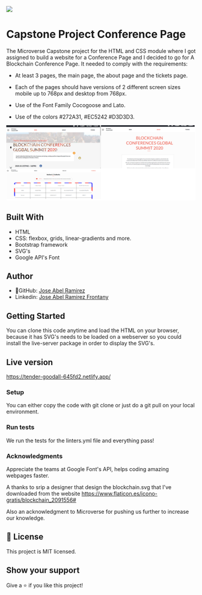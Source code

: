 ![](https://img.shields.io/badge/Microverse-blueviolet)


# Capstone Project Conference Page

The Microverse Capstone project for the HTML and CSS module where I got assigned to build a website for a Conference Page and I decided to go for A Blockchain Conference Page. It needed to comply with the requirements: 

- At least 3 pages, the main page, the about page and the tickets page.

- Each of the pages should have versions of 2 different screen sizes mobile up to 768px and desktop from 768px.

- Use of the Font Family Cocogoose and Lato.

- Use of the colors #272A31, #EC5242 #D3D3D3.


![screenshot](./app_screenshot.png)


## Built With

- HTML
- CSS: flexbox, grids, linear-gradients and more.
- Bootstrap framework
- SVG's
- Google API's Font


## Author

- 👤GitHub: [Jose Abel Ramirez](https://github.com/jose-Abel)
- Linkedin: [Jose Abel Ramirez Frontany](https://www.linkedin.com/in/jose-abel-ramirez-frontany-7674a842/)


## Getting Started

You can clone this code anytime and load the HTML on your browser, because it has SVG's needs to be loaded on a webserver so you could install the live-server package in order to display the SVG's.


## Live version
https://tender-goodall-645fd2.netlify.app/


### Setup

You can either copy the code with git clone or just do a git pull on your local environment.


### Run tests

We run the tests for the linters.yml file and everything pass!


### Acknowledgments

Appreciate the teams at Google Font's API, helps coding amazing webpages faster.

A thanks to srip a designer that design the blockchain.svg that I've downloaded from the website https://www.flaticon.es/icono-gratis/blockchain_2091556#

Also an acknowledgment to Microverse for pushing us further to increase our knowledge.


## 📝 License

This project is MIT licensed.


## Show your support

Give a ⭐️ if you like this project!